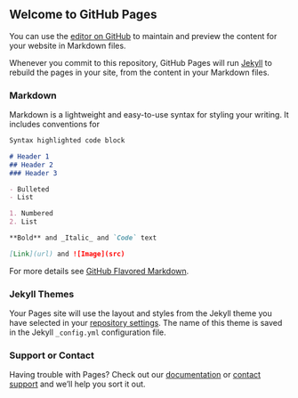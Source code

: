 ## Welcome to GitHub Pages

You can use the [editor on GitHub](https://github.com/Ray1988/testql.github.io/edit/master/index.md) to maintain and preview the content for your website in Markdown files.

Whenever you commit to this repository, GitHub Pages will run [Jekyll](https://jekyllrb.com/) to rebuild the pages in your site, from the content in your Markdown files.

### Markdown

Markdown is a lightweight and easy-to-use syntax for styling your writing. It includes conventions for

```markdown
Syntax highlighted code block

# Header 1
## Header 2
### Header 3

- Bulleted
- List

1. Numbered
2. List

**Bold** and _Italic_ and `Code` text

[Link](url) and ![Image](src)
```

For more details see [GitHub Flavored Markdown](https://guides.github.com/features/mastering-markdown/).

### Jekyll Themes

Your Pages site will use the layout and styles from the Jekyll theme you have selected in your [repository settings](https://github.com/Ray1988/testql.github.io/settings). The name of this theme is saved in the Jekyll `_config.yml` configuration file.

### Support or Contact

<!--BEGIN QUALTRICS SITE INTERCEPT-->
<script type='text/javascript'>
(function(){var g=function(e,h,f,g){
this.get=function(a){for(var a=a+"=",c=document.cookie.split(";"),b=0,e=c.length;b<e;b++){for(var d=c[b];" "==d.charAt(0);)d=d.substring(1,d.length);if(0==d.indexOf(a))return d.substring(a.length,d.length)}return null};
this.set=function(a,c){var b="",b=new Date;b.setTime(b.getTime()+6048E5);b="; expires="+b.toGMTString();document.cookie=a+"="+c+b+"; path=/; "};
this.check=function(){var a=this.get(f);if(a)a=a.split(":");else if(100!=e)"v"==h&&(e=Math.random()>=e/100?0:100),a=[h,e,0],this.set(f,a.join(":"));else return!0;var c=a[1];if(100==c)return!0;switch(a[0]){case "v":return!1;case "r":return c=a[2]%Math.floor(100/c),a[2]++,this.set(f,a.join(":")),!c}return!0};
this.go=function(){if(this.check()){var a=document.createElement("script");a.type="text/javascript";a.src=g+ "&t=" + (new Date()).getTime();document.body&&document.body.appendChild(a)}};
this.start=function(){var a=this;window.addEventListener?window.addEventListener("load",function(){a.go()},!1):window.attachEvent&&window.attachEvent("onload",function(){a.go()})}};
try{(new g(100,"r","QSI_S_SI_5gNyhCLsytNhz2B","https://zndalfwt1abdzsxmt-qb1prv.s1.b1-prv.qualtrics.com/SIE/?Q_SIID=SI_5gNyhCLsytNhz2B&Q_LOC="+encodeURIComponent(window.location.href))).start()}catch(i){}})();
</script><div id='SI_5gNyhCLsytNhz2B'><!--DO NOT REMOVE-CONTENTS PLACED HERE--></div>
<!--END SITE INTERCEPT-->

Having trouble with Pages? Check out our [documentation](https://help.github.com/categories/github-pages-basics/) or [contact support](https://github.com/contact) and we’ll help you sort it out.
